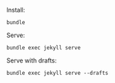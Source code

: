 
Install:
```
bundle
```

Serve:
```  
bundle exec jekyll serve
```

Serve with drafts:
```  
bundle exec jekyll serve --drafts
```
